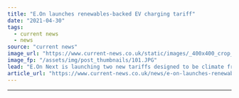 ```yaml
---
title: "E.On launches renewables-backed EV charging tariff"
date: "2021-04-30"
tags: 
  - current news
  - news
source: "current news"
image_url: "https://www.current-news.co.uk/static/images/_400x400_crop_center-center/e.on_pellworm_mediencenter_72.JPG"
image_fp: "/assets/img/post_thumbnails/101.JPG"
lead: "​E.On Next is launching two new tariffs designed to be climate friendly, one focused on electric vehicles (EVs) and one offering the perk of tree planting."
article_url: "https://www.current-news.co.uk/news/e-on-launches-renewables-backed-ev-charging-tariff?utm_source=rss-feeds&utm_medium=rss&utm_campaign=rss"
---
```


---
